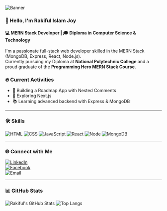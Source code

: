 ![Banner](https://your-banner-image-url.com)

### 👋 Hello, I'm Rakiful Islam Joy  
#### 💻 MERN Stack Developer | 🎓 Diploma in Computer Science & Technology

I'm a passionate full-stack web developer skilled in the MERN Stack (MongoDB, Express, React, Node.js).  
Currently pursuing my Diploma at **National Polytechnic College** and a proud graduate of the **Programming Hero MERN Stack Course**.

### 🔥 Current Activities
- 🚀 Building a Roadmap App with Nested Comments
- 🌱 Exploring Next.js
- 📚 Learning advanced backend with Express & MongoDB

---

### 🛠️ Skills

![HTML](https://img.shields.io/badge/HTML-E34F26?style=for-the-badge&logo=html5&logoColor=white)
![CSS](https://img.shields.io/badge/CSS-1572B6?style=for-the-badge&logo=css3&logoColor=white)
![JavaScript](https://img.shields.io/badge/JavaScript-F7DF1E?style=for-the-badge&logo=javascript&logoColor=black)
![React](https://img.shields.io/badge/React-61DAFB?style=for-the-badge&logo=react&logoColor=black)
![Node](https://img.shields.io/badge/Node.js-339933?style=for-the-badge&logo=nodedotjs&logoColor=white)
![MongoDB](https://img.shields.io/badge/MongoDB-47A248?style=for-the-badge&logo=mongodb&logoColor=white)

---

### 🌐 Connect with Me

[![LinkedIn](https://img.shields.io/badge/LinkedIn-0A66C2?style=for-the-badge&logo=linkedin&logoColor=white)](https://linkedin.com/in/your-link)  
[![Facebook](https://img.shields.io/badge/Facebook-1877F2?style=for-the-badge&logo=facebook&logoColor=white)](https://facebook.com/your-link)  
[![Email](https://img.shields.io/badge/Gmail-D14836?style=for-the-badge&logo=gmail&logoColor=white)](mailto:rakif.webdev@gmail.com)

---

### 📊 GitHub Stats

![Rakiful's GitHub Stats](https://github-readme-stats.vercel.app/api?username=Rakiful&show_icons=true&theme=radical)
![Top Langs](https://github-readme-stats.vercel.app/api/top-langs/?username=Rakiful&layout=compact&theme=radical)
